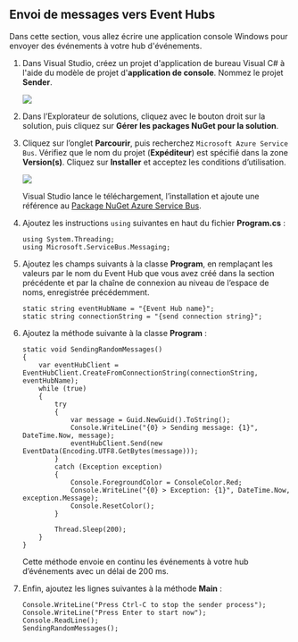 ## Envoi de messages vers Event Hubs

Dans cette section, vous allez écrire une application console Windows pour envoyer des événements à votre hub d'événements.

1. Dans Visual Studio, créez un projet d'application de bureau Visual C# à l'aide du modèle de projet d'**application de console**. Nommez le projet **Sender**.

	![](./media/service-bus-event-hubs-getstarted-send-csharp/create-sender-csharp1.png)

2. Dans l’Explorateur de solutions, cliquez avec le bouton droit sur la solution, puis cliquez sur **Gérer les packages NuGet pour la solution**.

3. Cliquez sur l’onglet **Parcourir**, puis recherchez `Microsoft Azure Service Bus`. Vérifiez que le nom du projet (**Expéditeur**) est spécifié dans la zone **Version(s)**. Cliquez sur **Installer** et acceptez les conditions d’utilisation.

	![](./media/service-bus-event-hubs-getstarted-send-csharp/create-sender-csharp2.png)

	Visual Studio lance le téléchargement, l’installation et ajoute une référence au [Package NuGet Azure Service Bus](https://www.nuget.org/packages/WindowsAzure.ServiceBus).

4. Ajoutez les instructions `using` suivantes en haut du fichier **Program.cs** :

	```
	using System.Threading;
	using Microsoft.ServiceBus.Messaging;
	```

5. Ajoutez les champs suivants à la classe **Program**, en remplaçant les valeurs par le nom du Event Hub que vous avez créé dans la section précédente et par la chaîne de connexion au niveau de l’espace de noms, enregistrée précédemment.

	```
	static string eventHubName = "{Event Hub name}";
	static string connectionString = "{send connection string}";
	```

6. Ajoutez la méthode suivante à la classe **Program** :

	```
	static void SendingRandomMessages()
	{
	    var eventHubClient = EventHubClient.CreateFromConnectionString(connectionString, eventHubName);
	    while (true)
	    {
	        try
	        {
	            var message = Guid.NewGuid().ToString();
	            Console.WriteLine("{0} > Sending message: {1}", DateTime.Now, message);
	            eventHubClient.Send(new EventData(Encoding.UTF8.GetBytes(message)));
	        }
	        catch (Exception exception)
	        {
	            Console.ForegroundColor = ConsoleColor.Red;
	            Console.WriteLine("{0} > Exception: {1}", DateTime.Now, exception.Message);
	            Console.ResetColor();
	        }

	        Thread.Sleep(200);
	    }
	}
	```

	Cette méthode envoie en continu les événements à votre hub d’événements avec un délai de 200 ms.

7. Enfin, ajoutez les lignes suivantes à la méthode **Main** :

	```
	Console.WriteLine("Press Ctrl-C to stop the sender process");
	Console.WriteLine("Press Enter to start now");
	Console.ReadLine();
	SendingRandomMessages();
	```

<!---HONumber=AcomDC_0921_2016-->